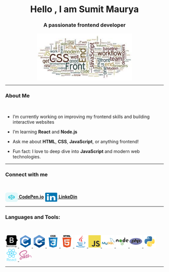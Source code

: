 <h1 align="center">Hello , I am 
    <span>Sumit Maurya</span>
</h1>

<h3 align="center">A passionate frontend developer</h3>
<p align="center">
    <img align="center" src="./images/jpg/basic.jpg" alt="codingmation" height="150" width="300" />
</p>

---

### About Me
<br>

- I’m currently working on improving my frontend skills and building interactive websites  

- I’m learning <strong>React</strong> and <strong>Node.js</strong>

- Ask me about <strong>HTML</strong>, <strong>CSS</strong>, <strong>JavaScript</strong>, or anything frontend!

- Fun fact: I love to deep dive into <strong>JavaScript</strong> and modern web technologies.


---

### Connect with me
<br>
<p align="left">
  <a href="https://codepen.io/codingmation" target="blank">
    <img align="center" src="./images/codepen.svg" alt="codingmation" height="30" width="40" /><strong> CodePen.io</strong></a>

  <a href="https://linkedin.com/in/codingmation" target="_blank">
    <img align="center" src="./images/linkedin-original.svg" alt="GitHub" height="30" width="40"/><strong> LinkeDin</strong>
  </a>
</p>

---

<h3 align="left">Languages and Tools:</h3>
<br>
<p align="left"> 
<a href="https://getbootstrap.com" target="_blank" rel="noreferrer"> <img src="./images/bootstrap-plain-wordmark.svg" alt="bootstrap" width="40" height="40"/> </a><a href="https://www.cprogramming.com/" target="_blank" rel="noreferrer"> <img src="./images/c-original.svg" alt="c" width="40" height="40"/> </a><a href="https://www.w3schools.com/cpp/" target="_blank" rel="noreferrer"> <img src="./images/cplusplus-original.svg" alt="cplusplus" width="40" height="40"/> </a><a href="https://www.w3schools.com/css/" target="_blank" rel="noreferrer"> <img src="./images/css3-original-wordmark.svg" alt="css3" width="40" height="40"/> </a><a href="https://www.w3.org/html/" target="_blank" rel="noreferrer"> <img src="./images/html5-original-wordmark.svg" alt="html5" width="40" height="40"/> </a><a href="https://www.java.com" target="_blank" rel="noreferrer"> <img src="./images/java-original.svg" alt="java" width="40" height="40"/> </a><a href="https://developer.mozilla.org/en-US/docs/Web/JavaScript" target="_blank" rel="noreferrer"> <img src="./images/javascript-original.svg" alt="javascript" width="40" height="40"/> </a><a href="https://www.mysql.com/" target="_blank" rel="noreferrer"> <img src="./images/mysql-original-wordmark.svg" alt="mysql" width="40" height="40"/> </a><a href="https://nodejs.org" target="_blank" rel="noreferrer"> <img src="./images/nodejs-original-wordmark.svg" alt="nodejs" width="40" height="40"/> </a><a href="https://www.php.net" target="_blank" rel="noreferrer"> <img src="./images/php-original.svg" alt="php" width="40" height="40"/> </a><a href="https://www.python.org" target="_blank" rel="noreferrer"> <img src="./images/python-original.svg" alt="python" width="40" height="40"/> </a><a href="https://reactjs.org/" target="_blank" rel="noreferrer"> <img src="./images/react-original-wordmark.svg" alt="react" width="40" height="40"/> </a><a href="https://sass-lang.com" target="_blank" rel="noreferrer"> <img src="./images/sass-original.svg" alt="sass" width="40" height="40"/> </a> </p>

 ---
